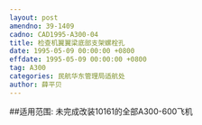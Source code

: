 ```yaml
---
layout: post
amendno: 39-1409
cadno: CAD1995-A300-04
title: 检查机翼翼梁底部支架螺栓孔
date: 1995-05-09 00:00:00 +0800
effdate: 1995-05-09 00:00:00 +0800
tag: A300
categories: 民航华东管理局适航处
author: 薛平贝
---
```


##适用范围:
未完成改装10161的全部A300-600飞机

